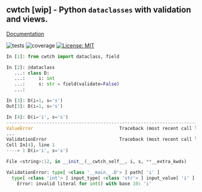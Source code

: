 ## cwtch [wip] - Python `dataclasses` with validation and views.

[Documentation](https://levsh.github.io/cwtch)

![tests](https://github.com/levsh/cwtch/workflows/tests/badge.svg)
![coverage](https://img.shields.io/endpoint?url=https://gist.githubusercontent.com/levsh/f079c374abda6c5bd393c3ac723f1182/raw/coverage.json)
[![License: MIT](https://img.shields.io/badge/License-MIT-yellow.svg)](https://opensource.org/licenses/MIT)

```python
In [1]: from cwtch import dataclass, field

In [2]: @dataclass
   ...: class D:
   ...:     i: int
   ...:     s: str = field(validate=False)
   ...: 

In [3]: D(i=1, s='s')
Out[3]: D(i=1, s='s')

In [4]: D(i='i', s='s')
---------------------------------------------------------------------------
ValueError                                Traceback (most recent call last)
...
ValidationError                           Traceback (most recent call last)
Cell In[4], line 1
----> 1 D(i='i', s='s')

File <string>:12, in __init__(__cwtch_self__, i, s, **__extra_kwds)

ValidationError: type[ <class '__main__.D'> ] path[ 'i' ]
  type[ <class 'int'> ] input_type[ <class 'str'> ] input_value[ 'i' ]
    Error: invalid literal for int() with base 10: 'i'
